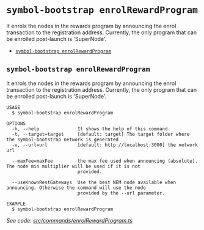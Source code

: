 `symbol-bootstrap enrolRewardProgram`
=====================================

It enrols the nodes in the rewards program by announcing the enrol transaction to the registration address. Currently, the only program that can be enrolled post-launch is 'SuperNode'.

* [`symbol-bootstrap enrolRewardProgram`](#symbol-bootstrap-enrolrewardprogram)

## `symbol-bootstrap enrolRewardProgram`

It enrols the nodes in the rewards program by announcing the enrol transaction to the registration address. Currently, the only program that can be enrolled post-launch is 'SuperNode'.

```
USAGE
  $ symbol-bootstrap enrolRewardProgram

OPTIONS
  -h, --help              It shows the help of this command.
  -t, --target=target     [default: target] The target folder where the symbol-bootstrap network is generated
  -u, --url=url           [default: http://localhost:3000] the network url

  --maxFee=maxFee         the max fee used when announcing (absolute). The node min multiplier will be used if it is not
                          provided.

  --useKnownRestGateways  Use the best NEM node available when announcing. Otherwise the command will use the node
                          provided by the --url parameter.

EXAMPLE
  $ symbol-bootstrap enrolRewardProgram
```

_See code: [src/commands/enrolRewardProgram.ts](https://github.com/nemtech/symbol-bootstrap/blob/v0.4.3/src/commands/enrolRewardProgram.ts)_
